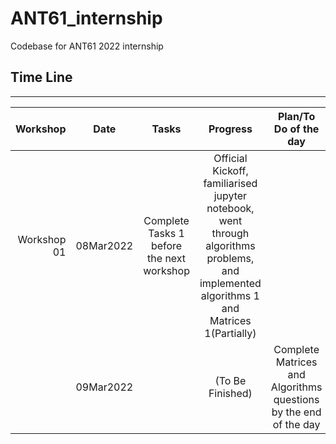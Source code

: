 # ANT61_internship
Codebase for ANT61 2022 internship

## Time Line
-------------

| Workshop | Date | Tasks | Progress |Plan/To Do of the day |
|------:|:--:|:---:|:------:|:------------:|
|Workshop 01|08Mar2022|Complete Tasks 1 before the next workshop|Official Kickoff, familiarised jupyter notebook, went through algorithms problems, and implemented algorithms 1 and Matrices 1(Partially)||
||09Mar2022||(To Be Finished)|Complete Matrices and Algorithms questions by the end of the day|